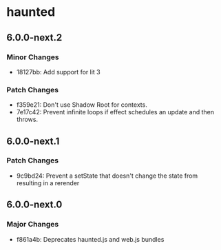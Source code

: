 # haunted

## 6.0.0-next.2

### Minor Changes

- 18127bb: Add support for lit 3

### Patch Changes

- f359e21: Don't use Shadow Root for contexts.
- 7e17c42: Prevent infinite loops if effect schedules an update and then throws.

## 6.0.0-next.1

### Patch Changes

- 9c9bd24: Prevent a setState that doesn't change the state from resulting in a rerender

## 6.0.0-next.0

### Major Changes

- f861a4b: Deprecates haunted.js and web.js bundles
